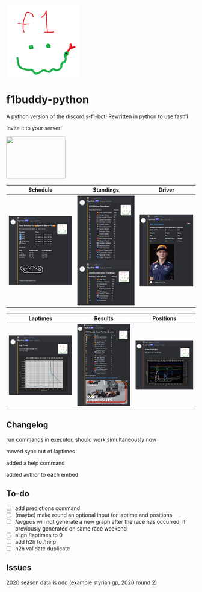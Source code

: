 <img src="/botPics/f1python192.png">

# f1buddy-python

A python version of the discordjs-f1-bot! 
Rewritten in python to use fastf1

Invite it to your server!

<a href="https://discord.com/api/oauth2/authorize?client_id=1059405703116242995&permissions=2147798016&scope=bot">
    <img src="https://logodownload.org/wp-content/uploads/2017/11/discord-logo-01.png" width="157" height="112">
</a>



Schedule             |  Standings|  Driver|  
:-------------------------:|:-------------------------:|:-------------------------:
![](/images/schedule.png)  |  ![](/images/wdcwcc.png)|  ![](/images/driver.png)|  

Laptimes|  Results|  Positions
:-------------------------:|:-------------------------:|:-------------------------:
![](/images/laptimes.png)|  ![](/images/results.png)|  ![](/images/positions.png)

## Changelog

run commands in executor, should work simultaneously now

moved sync out of laptimes

added a help command

added author to each embed


## To-do
- [ ] add predictions command
- [ ] (maybe) make round an optional input for laptime and positions
- [ ] /avgpos will not generate a new graph after the race has occurred, if previously generated on same race weekend
- [ ] align /laptimes to 0
- [ ] add h2h to /help
- [ ] h2h validate duplicate
## Issues

2020 season data is odd (example styrian gp, 2020 round 2)




